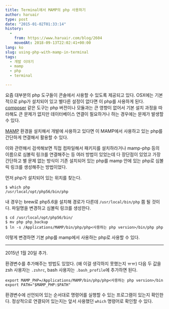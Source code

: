 ```yaml
---
title: Terminal에서 MAMP의 php 사용하기
author: haruair
type: post
date: "2015-01-02T01:33:14"
history:
  - 
    from: https://www.haruair.com/blog/2604
    movedAt: 2018-09-13T22:02:41+00:00
lang: ko
slug: using-php-with-mamp-in-terminal
tags:
  - 개발 이야기
  - mamp
  - php
  - terminal

---
```

요즘 대부분의 php 도구들이 콘솔에서 사용할 수 있도록 제공되고 있다. OSX에는 기본적으로 php가 설치되어 있고 별다른 설정이 없다면 이 php를 사용하게 된다. [composer][1] 같은 도구는 php 버전이나 모듈과는 큰 영향이 없어서 기본 설치 과정을 따라해도 큰 문제가 없지만 데이터베이스 연결이 필요하거나 하는 경우에는 문제가 발생할 수 있다.

[MAMP][2] 환경을 설치해서 개발에 사용하고 있다면 이 MAMP에서 사용하고 있는 php를 간단하게 연결해서 활용할 수 있다.

이와 관련해서 검색해보면 직접 컴파일해서 패키지를 설치하라거나 mamp-php 등의 이름으로 심볼릭 링크를 연결해주는 등 여러 방법이 있었는데 다 장단점이 있었고 가장 간단하고 별 문제 없는 방식이 기존 설치되어 있는 php를 mamp 안에 있는 php로 심볼릭 링크를 생성해주는 방법이었다.

먼저 php가 설치되어 있는 위치를 찾는다.

    $ which php
    /usr/local/opt/php56/bin/php
    

내 경우는 brew로 php5.6을 설치해 경로가 다른데 `/usr/local/bin/php` 쯤 될 것이다. 파일명을 변경하고 심볼릭 링크를 생성한다.

    $ cd /usr/local/opt/php56/bin/
    $ mv php php_backup
    $ ln -s /Applications/MAMP/bin/php/php<사용하는 php version>/bin/php php
    

이렇게 변경하면 기본 php를 mamp에서 사용하는 php로 사용할 수 있다.

* * *

2015년 1월 20일 추가.

환경변수를 추가해주는 방법도 있었다. (왜 이걸 생각하지 못했는지 ㅠㅠ) 다음 두 값을 zsh 사용자는 `.zshrc`, bash 사용자는 `.bash_profile`에 추가하면 된다.

    export MAMP_PHP=/Applications/MAMP/bin/php/php<사용하는 php version>/bin
    export PATH="$MAMP_PHP:$PATH"
    

환경변수에 선언되어 있는 순서대로 명령어를 실행할 수 있는 프로그램이 있는지 확인한다. 정상적으로 연결되어 있는지는 앞서 사용했던 `which` 명령어로 확인할 수 있다.

 [1]: http://haruair.com/blog/1860
 [2]: http://haruair.com/blog/2231